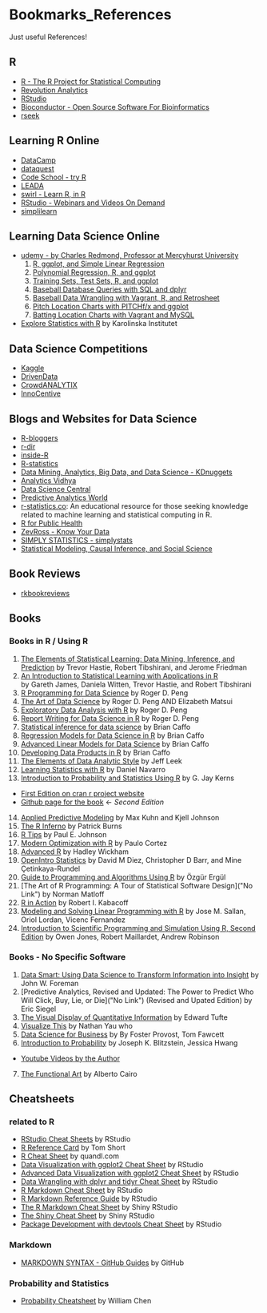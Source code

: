# Bookmarks_References

Just useful References! 

## R 
* [R - The R Project for Statistical Computing](https://www.r-project.org/ "Homepage")
* [Revolution Analytics](http://www.revolutionanalytics.com/ "Homepage")
* [RStudio](https://www.rstudio.com/ "Homepage")
* [Bioconductor - Open Source Software For Bioinformatics](http://bioconductor.org/ "Homepage")
* [rseek](http://rseek.org/ "Homepage")


## Learning R Online
* [DataCamp](https://www.datacamp.com/ "DataCamp Homepage")
* [dataquest](https://www.dataquest.io/ "dataquest Homepage")
* [Code School - try R](http://tryr.codeschool.com/ "tryr Homepage")
* [LEADA](https://www.teamleada.com/ "LEADA Homepage")
* [swirl - Learn R, in R](http://swirlstats.com/ "swirl Homepage")
* [RStudio - Webinars and Videos On Demand](https://www.rstudio.com/resources/webinars/ "webinar Homepage")
* [simplilearn](http://www.simplilearn.com/ "Homepage")


## Learning Data Science Online
* [udemy - by Charles Redmond, Professor at Mercyhurst University](https://www.udemy.com/user/charlesredmond/ "Homepage at udemy")
  1. [R, ggplot, and Simple Linear Regression](https://www.udemy.com/machlearn1/ "Course Homepage")
  2. [Polynomial Regression, R, and ggplot](https://www.udemy.com/machlearn2/ "Course Homepage")
  3. [Training Sets, Test Sets, R, and ggplot](https://www.udemy.com/machlearn3/ "Course Homepage")
  4. [Baseball Database Queries with SQL and dplyr](https://www.udemy.com/baseball1/ "Course Homepage")
  5. [Baseball Data Wrangling with Vagrant, R, and Retrosheet](https://www.udemy.com/baseball2/ "Course Homepage")
  6. [Pitch Location Charts with PITCHf/x and ggplot](https://www.udemy.com/baseball3/ "Course Homepage")
  7. [Batting Location Charts with Vagrant and MySQL](https://www.udemy.com/baseball4/ "Course Homepage")
* [Explore Statistics with R](https://www.edx.org/course/explore-statistics-r-kix-kiexplorx-0 "KIx on edX") by Karolinska Institutet




## Data Science Competitions
* [Kaggle](https://www.kaggle.com/ "Kaggle Homepage")
* [DrivenData](http://www.drivendata.org/ "DrivenData Homepage")
* [CrowdANALYTIX](https://www.crowdanalytix.com/ "CrowdANALYTIX Homepage")
* [InnoCentive](https://www.innocentive.com/ "Homepage")


## Blogs and Websites for Data Science
* [R-bloggers](http://www.r-bloggers.com/ "R-bloggers Homepage")
* [r-dir](https://r-dir.com/ "Homepage")
* [inside-R](http://www.inside-r.org/ "Homepage")
* [R-statistics](http://www.r-statistics.com/ "Blog Homepage")
* [Data Mining, Analytics, Big Data, and Data Science - KDnuggets](http://www.kdnuggets.com/ "KDnuggests Homepage")
* [Analytics Vidhya](http://www.analyticsvidhya.com/ "Analytics Vidhya Homepage")
* [Data Science Central](http://www.datasciencecentral.com/ "Homepage")
* [Predictive Analytics World](http://www.predictiveanalyticsworld.com/ "Homepage")
* [r-statistics.co](http://r-statistics.co/ "Homepage"): An educational resource for those seeking knowledge related to machine learning and statistical computing in R.
* [R for Public Health](http://rforpublichealth.blogspot.com/ "Homepage")
* [ZevRoss - Know Your Data](http://zevross.com/blog/ "Blog Homepage")
* [SIMPLY STATISTICS - simplystats](http://simplystatistics.org/ "Homepage")
* [Statistical Modeling, Causal Inference, and Social Science](http://andrewgelman.com/ "Homepage")



## Book Reviews 
* [rkbookreviews](https://rkbookreviews.wordpress.com/ "rkbookreviews Homepage")


## Books 
### Books in R / Using R
1. [The Elements of Statistical Learning: Data Mining, Inference, and Prediction](http://statweb.stanford.edu/~tibs/ElemStatLearn/ "Book Homepage") 
  by Trevor Hastie, Robert Tibshirani, and Jerome Friedman
2. [An Introduction to Statistical Learning with Applications in R](http://www-bcf.usc.edu/~gareth/ISL/ "Book Homepage")  
  by Gareth James, Daniela Witten, Trevor Hastie, and Robert Tibshirani
3. [R Programming for Data Science](https://leanpub.com/rprogramming "Book link on leanpub")
  by Roger D. Peng
4. [The Art of Data Science](https://leanpub.com/artofdatascience "Book link on leanpub")
  by Roger D. Peng AND Elizabeth Matsui
5. [Exploratory Data Analysis with R](https://leanpub.com/exdata "Book link on leanpub")
  by Roger D. Peng
6. [Report Writing for Data Science in R](https://leanpub.com/reportwriting "Book link on leanpub")
  by Roger D. Peng
7. [Statistical inference for data science](https://leanpub.com/LittleInferenceBook "Book link on leanpub")
  by Brian Caffo
8. [Regression Models for Data Science in R](https://leanpub.com/regmods "Book link on leanpub")
  by Brian Caffo
9. [Advanced Linear Models for Data Science](https://leanpub.com/lm "Book link on leanpub")
  by Brian Caffo
10. [Developing Data Products in R](https://leanpub.com/ddp "Book link on leanpub")
  by Brian Caffo
11. [The Elements of Data Analytic Style](https://leanpub.com/datastyle "Book link on leanpub")
  by Jeff Leek
12. [Learning Statistics with R](http://health.adelaide.edu.au/psychology/ccs/teaching/lsr/ "Book Homepage")
  by Daniel Navarro
13. [Introduction to Probability and Statistics Using R](http://ipsur.org/index.html "Book Homepage")
  by G. Jay Kerns
  * [First Edition on cran r project website](https://cran.r-project.org/web/packages/IPSUR/vignettes/IPSUR.pdf "Book link on cran r project")
  * [Github page for the book](https://github.com/gjkerns/IPSUR "github for the book") <- _Second Edition_
14. [Applied Predictive Modeling](http://appliedpredictivemodeling.com/ "Homepage")
  by Max Kuhn and Kjell Johnson
15. [The R Inferno](http://www.burns-stat.com/documents/books/the-r-inferno/ "Book Homepage")
  by Patrick Burns
16. [R Tips](http://pj.freefaculty.org/R/Rtips.html "Homepage")
  by Paul E. Johnson
17. [Modern Optimization with R](http://www.springer.com/us/book/9783319082622 "Book Homepage on Springer")
  by Paulo Cortez
18. [Advanced R](http://adv-r.had.co.nz/ "Book Homepage")
  by Hadley Wickham
19. [OpenIntro Statistics](https://www.openintro.org/stat/?stat_book=os "Book Homepage")
  by David M Diez, Christopher D Barr, and Mine Çetinkaya-Rundel
20. [Guide to Programming and Algorithms Using R](http://www.springer.com/us/book/9781447153276 "Book Homepage on Springer")
  by Özgür Ergül
21. [The Art of R Programming: A Tour of Statistical Software Design]("No Link")
  by Norman Matloff
22. [R in Action](https://www.manning.com/books/r-in-action-second-edition?a_bid=5c2b1e1d&a_aid=RiA2ed "Book Homepage")
  by Robert I. Kabacoff
23. [Modeling and Solving Linear Programming with R](http://www.omniascience.com/scholar/index.php/scholar/issue/view/19 "Book Homepage")
  by Jose M. Sallan, Oriol Lordan, Vicenc Fernandez
24. [Introduction to Scientific Programming and Simulation Using R, Second Edition](https://www.crcpress.com/Introduction-to-Scientific-Programming-and-Simulation-Using-R-Second-Edition/Jones-Maillardet-Robinson/9781466569997 "on CRC Homepage")
  by Owen Jones, Robert Maillardet, Andrew Robinson
  

### Books - No Specific Software
1. [Data Smart: Using Data Science to Transform Information into Insight](http://www.john-foreman.com/data-smart-book.html "Book Homepage")
  by John W. Foreman
2. [Predictive Analytics, Revised and Updated: The Power to Predict Who Will Click, Buy, Lie, or Die]("No Link") (Revised and Upated Edition)
  by Eric Siegel 
3. [The Visual Display of Quantitative Information](http://www.edwardtufte.com/tufte/books_vdqi "Book Hompege")
  by Edward Tufte
4. [Visualize This](http://www.book.flowingdata.com/ "Book Homepage")
  by Nathan Yau who
5. [Data Science for Business](http://data-science-for-biz.com/DSB/Home.html "Book Homepage")
  by By Foster Provost, Tom Fawcett
6. [Introduction to Probability](http://www.amazon.com/gp/product/1466575573/ref=as_li_tl?ie=UTF8&camp=1789&creative=390957&creativeASIN=1466575573&linkCode=as2&tag=datascientist-20&linkId=DMC64XQVG4QHMHVQ "amazon link page")
  by Joseph K. Blitzstein, Jessica Hwang
  * [Youtube Videos by the Author](https://www.youtube.com/playlist?list=PL2SOU6wwxB0uwwH80KTQ6ht66KWxbzTIo "Youtube Channel by HARVARD")
7. [The Functional Art](http://www.thefunctionalart.com/ "Book Homepage")
  by Alberto Cairo
  
  
  
## Cheatsheets
### related to R
* [RStudio Cheat Sheets](https://www.rstudio.com/resources/cheatsheets/ "RStudio Resources Homepage") by RStudio
* [R Reference Card](https://cran.r-project.org/doc/contrib/Short-refcard.pdf "cran r project") by Tom Short
* [R Cheat Sheet](https://s3.amazonaws.com/quandl-static-content/Documents/Quandl+-+R+Cheat+Sheet.pdf "quandl") by quandl.com
* [Data Visualization with ggplot2 Cheat Sheet](https://www.rstudio.com/wp-content/uploads/2015/03/ggplot2-cheatsheet.pdf "on RStudio Web") by RStudio
* [Advanced Data Visualization with ggplot2 Cheat Sheet](https://www.rstudio.com/wp-content/uploads/2015/04/ggplot2-cheatsheet.pdf "on RStudio Web") by RStudio
* [Data Wrangling with dplyr and tidyr Cheat Sheet](https://www.rstudio.com/wp-content/uploads/2015/02/data-wrangling-cheatsheet.pdf "on RStudio Web") by RStudio
* [R Markdown Cheat Sheet](https://www.rstudio.com/wp-content/uploads/2015/02/rmarkdown-cheatsheet.pdf "on RStudio Web") by RStudio
* [R Markdown Reference Guide](http://www.rstudio.com/wp-content/uploads/2015/03/rmarkdown-reference.pdf "on RStudio Web") by RStudio
* [The R Markdown Cheat Sheet](http://shiny.rstudio.com/articles/rm-cheatsheet.html "shiny article") by Shiny RStudio
* [The Shiny Cheat Sheet](http://shiny.rstudio.com/articles/cheatsheet.html "shiny article") by Shiny RStudio
* [Package Development with devtools Cheat Sheet](http://www.rstudio.com/wp-content/uploads/2015/06/devtools-cheatsheet.pdf "on RStudio Web") by RStudio



### Markdown
* [MARKDOWN SYNTAX - GitHub Guides](https://guides.github.com/pdfs/markdown-cheatsheet-online.pdf "on Github") by GitHub


### Probability and Statistics
* [Probability Cheatsheet](http://www.wzchen.com/probability-cheatsheet/ "Homepage") by William Chen
